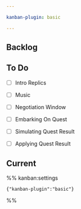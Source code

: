 ```yaml
---

kanban-plugin: basic

---
```


## Backlog



## To Do

- [ ] Intro Replics
- [ ] Music
- [ ] Negotiation Window
- [ ] Embarking On Quest
- [ ] Simulating Quest Result
- [ ] Applying Quest Result


## Current





%% kanban:settings
```
{"kanban-plugin":"basic"}
```
%%